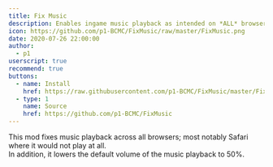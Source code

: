 ```yaml
---
title: Fix Music
description: Enables ingame music playback as intended on *ALL* browsers!
icon: https://github.com/p1-BCMC/FixMusic/raw/master/FixMusic.png
date: 2020-07-26 22:00:00
author:
  - p1
userscript: true
recommend: true
buttons:
  - name: Install
    href: https://raw.githubusercontent.com/p1-BCMC/FixMusic/master/FixMusic.user.js
  - type: 1
    name: Source
    href: https://github.com/p1-BCMC/FixMusic
---
```

This mod fixes music playback across all browsers; most notably Safari where it would not play at all.  
In addition, it lowers the default volume of the music playback to 50%.